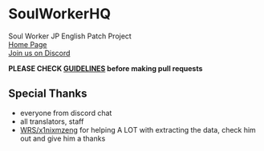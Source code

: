 # SoulWorkerHQ
Soul Worker JP English Patch Project<br>
[Home Page](http://soulworkerhq.com)<br>
[Join us on Discord](https://discord.gg/0elCk6HCY5XkLg0t)

**PLEASE CHECK [GUIDELINES](https://github.com/Miyuyami/SoulWorkerHQTranslation/wiki/Guidelines) before making pull requests**

## Special Thanks
  - everyone from discord chat
  - all translators, staff
  - [WRS/x1nixmzeng](http://forum.xentax.com/memberlist.php?mode=viewprofile&u=16084) for helping A LOT with extracting the data, check him out and give him a thanks
